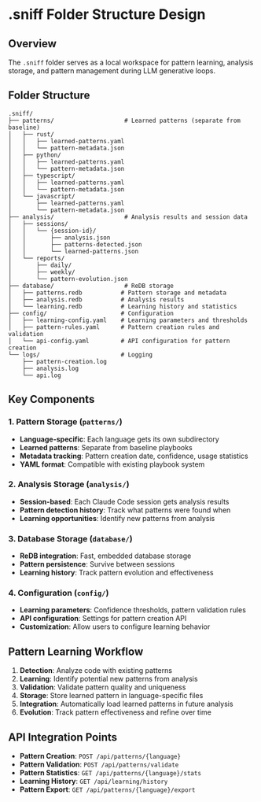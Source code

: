 # .sniff Folder Structure Design

## Overview
The `.sniff` folder serves as a local workspace for pattern learning, analysis storage, and pattern management during LLM generative loops.

## Folder Structure
```
.sniff/
├── patterns/                    # Learned patterns (separate from baseline)
│   ├── rust/
│   │   ├── learned-patterns.yaml
│   │   └── pattern-metadata.json
│   ├── python/
│   │   ├── learned-patterns.yaml
│   │   └── pattern-metadata.json
│   ├── typescript/
│   │   ├── learned-patterns.yaml
│   │   └── pattern-metadata.json
│   └── javascript/
│       ├── learned-patterns.yaml
│       └── pattern-metadata.json
├── analysis/                    # Analysis results and session data
│   ├── sessions/
│   │   └── {session-id}/
│   │       ├── analysis.json
│   │       ├── patterns-detected.json
│   │       └── learned-patterns.json
│   └── reports/
│       ├── daily/
│       ├── weekly/
│       └── pattern-evolution.json
├── database/                    # ReDB storage
│   ├── patterns.redb           # Pattern storage and metadata
│   ├── analysis.redb           # Analysis results
│   └── learning.redb           # Learning history and statistics
├── config/                     # Configuration
│   ├── learning-config.yaml    # Learning parameters and thresholds
│   ├── pattern-rules.yaml      # Pattern creation rules and validation
│   └── api-config.yaml         # API configuration for pattern creation
└── logs/                       # Logging
    ├── pattern-creation.log
    ├── analysis.log
    └── api.log
```

## Key Components

### 1. Pattern Storage (`patterns/`)
- **Language-specific**: Each language gets its own subdirectory
- **Learned patterns**: Separate from baseline playbooks
- **Metadata tracking**: Pattern creation date, confidence, usage statistics
- **YAML format**: Compatible with existing playbook system

### 2. Analysis Storage (`analysis/`)
- **Session-based**: Each Claude Code session gets analysis results
- **Pattern detection history**: Track what patterns were found when
- **Learning opportunities**: Identify new patterns from analysis

### 3. Database Storage (`database/`)
- **ReDB integration**: Fast, embedded database storage
- **Pattern persistence**: Survive between sessions
- **Learning history**: Track pattern evolution and effectiveness

### 4. Configuration (`config/`)
- **Learning parameters**: Confidence thresholds, pattern validation rules
- **API configuration**: Settings for pattern creation API
- **Customization**: Allow users to configure learning behavior

## Pattern Learning Workflow

1. **Detection**: Analyze code with existing patterns
2. **Learning**: Identify potential new patterns from analysis
3. **Validation**: Validate pattern quality and uniqueness
4. **Storage**: Store learned pattern in language-specific files
5. **Integration**: Automatically load learned patterns in future analysis
6. **Evolution**: Track pattern effectiveness and refine over time

## API Integration Points

- **Pattern Creation**: `POST /api/patterns/{language}`
- **Pattern Validation**: `POST /api/patterns/validate`
- **Pattern Statistics**: `GET /api/patterns/{language}/stats`
- **Learning History**: `GET /api/learning/history`
- **Pattern Export**: `GET /api/patterns/{language}/export`